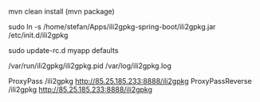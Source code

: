 mvn clean install (mvn package)

sudo ln -s  /home/stefan/Apps/ili2gpkg-spring-boot/ili2gpkg.jar /etc/init.d/ili2gpkg

sudo update-rc.d myapp defaults

/var/run/ili2gpkg/ili2gpkg.pid
/var/log/ili2gpkg.log

 ProxyPass /ili2gpkg http://85.25.185.233:8888/ili2gpkg
 ProxyPassReverse /ili2gpkg http://85.25.185.233:8888/ili2gpkg

